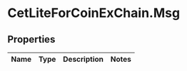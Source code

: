 # CetLiteForCoinExChain.Msg

## Properties
Name | Type | Description | Notes
------------ | ------------- | ------------- | -------------
